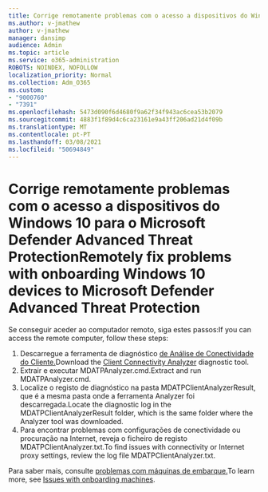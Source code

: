 ```yaml
---
title: Corrige remotamente problemas com o acesso a dispositivos do Windows 10 para o Microsoft Defender Advanced Threat Protection
ms.author: v-jmathew
author: v-jmathew
manager: dansimp
audience: Admin
ms.topic: article
ms.service: o365-administration
ROBOTS: NOINDEX, NOFOLLOW
localization_priority: Normal
ms.collection: Adm_O365
ms.custom:
- "9000760"
- "7391"
ms.openlocfilehash: 5473d090f6d4680f9a62f34f943ac6cea53b2079
ms.sourcegitcommit: 4883f1f89d4c6ca23161e9a43ff206ad21d4f09b
ms.translationtype: MT
ms.contentlocale: pt-PT
ms.lasthandoff: 03/08/2021
ms.locfileid: "50694849"
---
```

# <a name="remotely-fix-problems-with-onboarding-windows-10-devices-to-microsoft-defender-advanced-threat-protection"></a><span data-ttu-id="fb70c-102">Corrige remotamente problemas com o acesso a dispositivos do Windows 10 para o Microsoft Defender Advanced Threat Protection</span><span class="sxs-lookup"><span data-stu-id="fb70c-102">Remotely fix problems with onboarding Windows 10 devices to Microsoft Defender Advanced Threat Protection</span></span>

<span data-ttu-id="fb70c-103">Se conseguir aceder ao computador remoto, siga estes passos:</span><span class="sxs-lookup"><span data-stu-id="fb70c-103">If you can access the remote computer, follow these steps:</span></span>

1. <span data-ttu-id="fb70c-104">Descarregue a ferramenta de diagnóstico [de Análise de Conectividade do Cliente.](https://go.microsoft.com/fwlink/?linkid=2143466)</span><span class="sxs-lookup"><span data-stu-id="fb70c-104">Download the [Client Connectivity Analyzer](https://go.microsoft.com/fwlink/?linkid=2143466) diagnostic tool.</span></span>
2. <span data-ttu-id="fb70c-105">Extrair e executar MDATPAnalyzer.cmd.</span><span class="sxs-lookup"><span data-stu-id="fb70c-105">Extract and run MDATPAnalyzer.cmd.</span></span>
3. <span data-ttu-id="fb70c-106">Localize o registo de diagnóstico na pasta MDATPClientAnalyzerResult, que é a mesma pasta onde a ferramenta Analyzer foi descarregada.</span><span class="sxs-lookup"><span data-stu-id="fb70c-106">Locate the diagnostic log in the MDATPClientAnalyzerResult folder, which is the same folder where the Analyzer tool was downloaded.</span></span>
4. <span data-ttu-id="fb70c-107">Para encontrar problemas com configurações de conectividade ou procuração na Internet, reveja o ficheiro de registo MDATPClientAnalyzer.txt.</span><span class="sxs-lookup"><span data-stu-id="fb70c-107">To find issues with connectivity or Internet proxy settings, review the log file MDATPClientAnalyzer.txt.</span></span>

<span data-ttu-id="fb70c-108">Para saber mais, consulte [problemas com máquinas de embarque.](https://go.microsoft.com/fwlink/?linkid=2143634)</span><span class="sxs-lookup"><span data-stu-id="fb70c-108">To learn more, see [Issues with onboarding machines](https://go.microsoft.com/fwlink/?linkid=2143634).</span></span>

